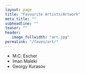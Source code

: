 ```yaml
---
layout: page
title: "Favourite Artists/Artwork"
meta_title: ""
subheadline: ""
teaser: ""
header:
   image_fullwidth: "art.jpg"
permalink: "/faves/art/"
---
```


 * M.C. Escher
 * Iman Maleki
 * Georgy Kurasov
